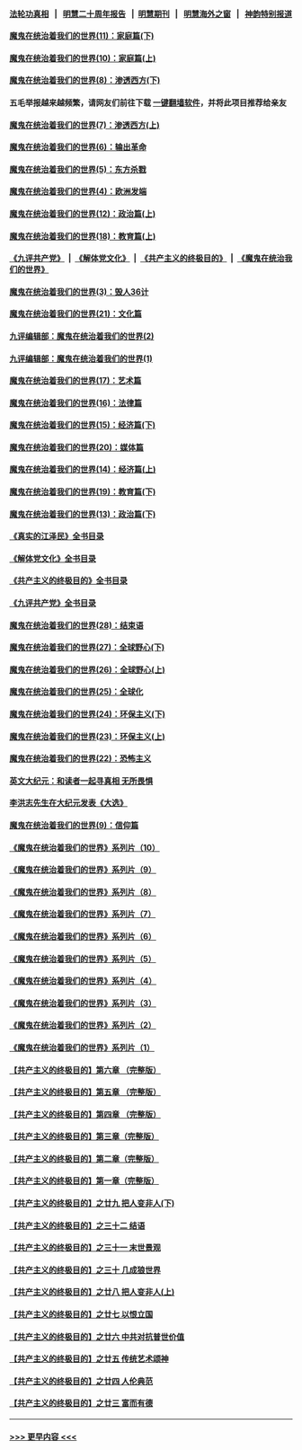 #### [法轮功真相](https://github.com/gfw-breaker/truth/blob/master/README.md?t=0) &nbsp;&nbsp;|&nbsp;&nbsp; [明慧二十周年报告](https://github.com/gfw-breaker/mh-reports/blob/master/README.md?t=0) &nbsp;&nbsp;|&nbsp;&nbsp;[明慧期刊](https://github.com/gfw-breaker/mh-qikan) &nbsp;&nbsp;|&nbsp;&nbsp; [明慧海外之窗](https://github.com/gfw-breaker/mh-news/blob/master/README.md?t=0) &nbsp;&nbsp;|&nbsp;&nbsp; [神韵特别报道](https://github.com/gfw-breaker/mh-news/blob/master/shenyun.md?t=0)
#### [魔鬼在统治着我们的世界(11)：家庭篇(下)](../pages/nsc422/n10440961.md?t=12101150) 
#### [魔鬼在统治着我们的世界(10)：家庭篇(上)](../pages/nsc422/n10435448.md?t=12101150) 
#### [魔鬼在统治着我们的世界(8)：渗透西方(下)](../pages/nsc422/n10429603.md?t=12101150) 
#### 五毛举报越来越频繁，请网友们前往下载 [一键翻墙软件](https://github.com/gfw-breaker/ssr-accounts)，并将此项目推荐给亲友
#### [魔鬼在统治着我们的世界(7)：渗透西方(上)](../pages/nsc422/n10426013.md?t=12101150) 
#### [魔鬼在统治着我们的世界(6)：输出革命](../pages/nsc422/n10421536.md?t=12101150) 
#### [魔鬼在统治着我们的世界(5)：东方杀戮](../pages/nsc422/n10417707.md?t=12101150) 
#### [魔鬼在统治着我们的世界(4)：欧洲发端](../pages/nsc422/n10414890.md?t=12101150) 
#### [魔鬼在统治着我们的世界(12)：政治篇(上)](../pages/nsc422/n10444576.md?t=12101150) 
#### [魔鬼在统治着我们的世界(18)：教育篇(上)](../pages/nsc422/n10526970.md?t=12101150) 
#### [《九评共产党》](https://github.com/begood0513/9ping.md/blob/master/README.md) &nbsp;|&nbsp; [《解体党文化》](../../../../jtdwh.md/blob/master/README.md)  &nbsp;|&nbsp; [《共产主义的终极目的》](../../../../gczydzjmd.md/blob/master/README.md) &nbsp;|&nbsp; [《魔鬼在统治我们的世界》](../../../../mgztzwmdsj.md/blob/master/README.md) 
#### [魔鬼在统治着我们的世界(3)：毁人36计](../pages/nsc422/n10411583.md?t=12101150) 
#### [魔鬼在统治着我们的世界(21)：文化篇](../pages/nsc422/n10597706.md?t=12101150) 
#### [九评编辑部：魔鬼在统治着我们的世界(2)](../pages/nsc422/n10410036.md?t=12101150) 
#### [九评编辑部：魔鬼在统治着我们的世界(1)](../pages/nsc422/n10406825.md?t=12101150) 
#### [魔鬼在统治着我们的世界(17)：艺术篇](../pages/nsc422/n10499093.md?t=12101150) 
#### [魔鬼在统治着我们的世界(16)：法律篇](../pages/nsc422/n10485969.md?t=12101150) 
#### [魔鬼在统治着我们的世界(15)：经济篇(下)](../pages/nsc422/n10469975.md?t=12101150) 
#### [魔鬼在统治着我们的世界(20)：媒体篇](../pages/nsc422/n10586579.md?t=12101150) 
#### [魔鬼在统治着我们的世界(14)：经济篇(上)](../pages/nsc422/n10457370.md?t=12101150) 
#### [魔鬼在统治着我们的世界(19)：教育篇(下)](../pages/nsc422/n10564808.md?t=12101150) 
#### [魔鬼在统治着我们的世界(13)：政治篇(下)](../pages/nsc422/n10448270.md?t=12101150) 
#### [《真实的江泽民》全书目录](../pages/nsc422/n13721399.md?t=12101150) 
#### [《解体党文化》全书目录](../pages/nsc422/n13721157.md?t=12101150) 
#### [《共产主义的终极目的》全书目录](../pages/nsc422/n13721048.md?t=12101150) 
#### [《九评共产党》全书目录](../pages/nsc422/n13708085.md?t=12101150) 
#### [魔鬼在统治着我们的世界(28)：结束语](../pages/nsc422/n10936246.md?t=12101150) 
#### [魔鬼在统治着我们的世界(27)：全球野心(下)](../pages/nsc422/n10928319.md?t=12101150) 
#### [魔鬼在统治着我们的世界(26)：全球野心(上)](../pages/nsc422/n10900318.md?t=12101150) 
#### [魔鬼在统治着我们的世界(25)：全球化](../pages/nsc422/n10788205.md?t=12101150) 
#### [魔鬼在统治着我们的世界(24)：环保主义(下)](../pages/nsc422/n10695307.md?t=12101150) 
#### [魔鬼在统治着我们的世界(23)：环保主义(上)](../pages/nsc422/n10688613.md?t=12101150) 
#### [魔鬼在统治着我们的世界(22)：恐怖主义](../pages/nsc422/n10614727.md?t=12101150) 
#### [英文大纪元：和读者一起寻真相 无所畏惧](../pages/nsc422/n12542027.md?t=12101150) 
#### [李洪志先生在大纪元发表《大选》](../pages/nsc422/n12534746.md?t=12101150) 
#### [魔鬼在统治着我们的世界(9)：信仰篇](../pages/nsc422/n10432159.md?t=12101150) 
#### [《魔鬼在统治着我们的世界》系列片（10）](../pages/nsc422/n12292670.md?t=12101150) 
#### [《魔鬼在统治着我们的世界》系列片（9）](../pages/nsc422/n12290859.md?t=12101150) 
#### [《魔鬼在统治着我们的世界》系列片（8）](../pages/nsc422/n12287445.md?t=12101150) 
#### [《魔鬼在统治着我们的世界》系列片（7）](../pages/nsc422/n12283425.md?t=12101150) 
#### [《魔鬼在统治着我们的世界》系列片（6）](../pages/nsc422/n12282314.md?t=12101150) 
#### [《魔鬼在统治着我们的世界》系列片（5）](../pages/nsc422/n12281419.md?t=12101150) 
#### [《魔鬼在统治着我们的世界》系列片（4）](../pages/nsc422/n12274024.md?t=12101150) 
#### [《魔鬼在统治着我们的世界》系列片（3）](../pages/nsc422/n12271322.md?t=12101150) 
#### [《魔鬼在统治着我们的世界》系列片（2）](../pages/nsc422/n12269049.md?t=12101150) 
#### [《魔鬼在统治着我们的世界》系列片（1）](../pages/nsc422/n12267575.md?t=12101150) 
#### [【共产主义的终极目的】第六章 （完整版）](../pages/nsc422/n11428913.md?t=12101150) 
#### [【共产主义的终极目的】第五章 （完整版）](../pages/nsc422/n11428912.md?t=12101150) 
#### [【共产主义的终极目的】第四章 （完整版）](../pages/nsc422/n11428907.md?t=12101150) 
#### [【共产主义的终极目的】第三章（完整版）](../pages/nsc422/n11428848.md?t=12101150) 
#### [【共产主义的终极目的】第二章（完整版）](../pages/nsc422/n11428831.md?t=12101150) 
#### [【共产主义的终极目的】第一章（完整版）](../pages/nsc422/n11417651.md?t=12101150) 
#### [【共产主义的终极目的】之廿九 把人变非人(下)](../pages/nsc422/n11344140.md?t=12101150) 
#### [【共产主义的终极目的】之三十二 结语](../pages/nsc422/n11360535.md?t=12101150) 
#### [【共产主义的终极目的】之三十一 末世景观](../pages/nsc422/n11351129.md?t=12101150) 
#### [【共产主义的终极目的】之三十 几成狼世界](../pages/nsc422/n11348280.md?t=12101150) 
#### [【共产主义的终极目的】之廿八 把人变非人(上)](../pages/nsc422/n11340492.md?t=12101150) 
#### [【共产主义的终极目的】之廿七 以恨立国](../pages/nsc422/n11336944.md?t=12101150) 
#### [【共产主义的终极目的】之廿六 中共对抗普世价值](../pages/nsc422/n11324785.md?t=12101150) 
#### [【共产主义的终极目的】之廿五 传统艺术颂神](../pages/nsc422/n11296396.md?t=12101150) 
#### [【共产主义的终极目的】之廿四 人伦典范](../pages/nsc422/n11296397.md?t=12101150) 
#### [【共产主义的终极目的】之廿三 富而有德](../pages/nsc422/n11283598.md?t=12101150) 

----
#### [ >>> 更早内容 <<< ](../indexes/nsc422-earlier.md)
